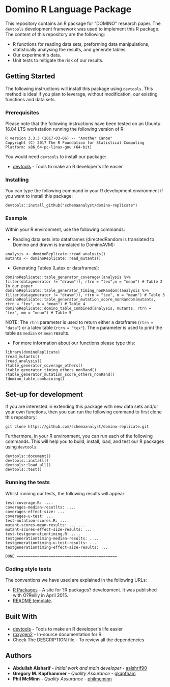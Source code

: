 # Domino R Language Package

This repository contains an R package for "DOMINO" research paper. The `devtools` development framework was used to implement this R package. The content of this repository are the following:

* R functions for reading data sets, preforming data manipulations, statistically analysing the results, and generate tables.
* Our experiment's data.
* Unit tests to mitigate the risk of our results.

## Getting Started

The following instructions will install this package using `devtools`. This method is ideal if you plan to leverage, without modification, our existing functions and data sets.

### Prerequisites

Please note that the following instructions have been tested on an Ubuntu 16.04 LTS workstation running the following version of R:

```shell
R version 3.3.3 (2017-03-06) -- "Another Canoe"
Copyright (C) 2017 The R Foundation for Statistical Computing
Platform: x86_64-pc-linux-gnu (64-bit)
```

You would need `devtools` to install our package:

* [devtools](https://github.com/hadley/devtools) - Tools to make an R developer's life easier

### Installing

You can type the following command in your R development environment if you want to install this package:

```shell
devtools::install_github("schemaanalyst/domino-replicate")
```

### Example

Within your R environment, use the following commands:

* Reading data sets into dataframes (directedRandom is translated to Domino and dravm is translated to DominoAVM):

```shell
analysis <- dominoReplicate::read_analysis()
mutants <- dominoReplicate::read_mutants()
```

* Generating Tables (Latex or dataframes):

```shell
dominoReplicate::table_generator_coverage((analysis %>% filter(datagenerator != "dravm")), rtrn = "tex",m = "mean") # Table 2 In our paper
dominoReplicate::table_generator_timing_nonRandom((analysis %>% filter(datagenerator != "dravm")), rtrn = "tex", m = "mean") # Table 3
dominoReplicate::table_generator_mutation_score_nonRandom(mutants, rtrn = "tex", m = "mean") # Table 4
dominoReplicate::domino_table_combined(analysis, mutants, rtrn = "tex", mm = "mean") # Table 5
```

NOTE: The `rtrn` parameter is used to return either a dataframe (`rtrn = "data"`) or a latex table (`rtrn = "tex"`). The `m` parameter is used to print the table as `median` or `mean` results.

* For more information about our functions please type this:

```shell
library(dominoReplicate)
?read_mutants()
?read_analysis()
?table_generator_coverage_others()
?table_generator_timing_others_nonRand()
?table_generator_mutation_score_others_nonRand()
?domino_table_combaining()
```

## Set-up for development

If you are interested in extending this package with new data sets and/or your own functions, then you can run the
following command to first clone this repository:

```shell
git clone https://github.com/schemaanalyst/domino-replicate.git
```

Furthermore, in your R environment, you can run each of the following commands. This will help you to build, install, load, and test our R packages using `devtools`:

```shell
devtools::document()
devtools::install()
devtools::load_all()
devtools::test()
```

### Running the tests

Whilst running our tests, the following results will appear:

```shell
test-coverage.R: ....
coverages-median-resutlts: ....
coverages-effect-size: ...
coverages-u-test: ...
test-mutation-scores.R: ....
mutant-scores-mean-results: .......
mutant-scores-effect-size-results: ...
test-testgenerationtiming.R: ....
testgenerationtiming-median-results: ....
testgenerationtiming-u-test-results: ...
testgenerationtiming-effect-size-results: ...

DONE ============================================
```

### Coding style tests

The conventions we have used are explained in the following URLs:

* [R Packages](http://r-pkgs.had.co.nz/) -  A site for ?R packages? development. It was published with O?Reilly in April 2015.
* [README template](https://gist.github.com/PurpleBooth/109311bb0361f32d87a2).

## Built With

* [devtools](https://github.com/hadley/devtools) - Tools to make an R developer's life easier
* [roxygen2](https://cran.r-project.org/web/packages/roxygen2/vignettes/roxygen2.html) - In-source documentation for R
* Check The DESCRIPTION file - To review all the dependencies


## Authors

* **Abdullah Alsharif** - *Initial work and main developer* - [aalshrif90](https://github.com/aalshrif90)
* **Gregory M. Kapfhammer** - *Quality Assurance* - [gkapfham](https://github.com/gkapfham)
* **Phil McMinn** - *Quality Assurance* - [philmcminn](https://github.com/philmcminn)

